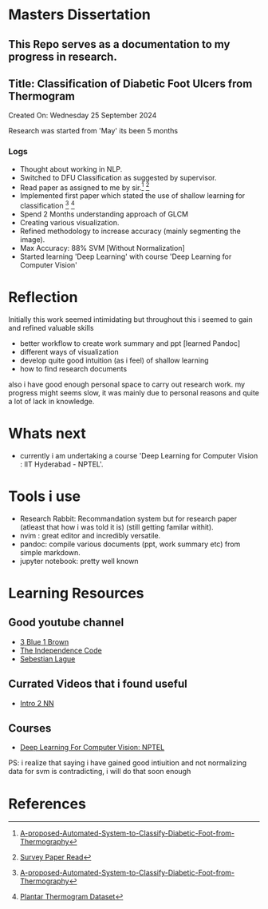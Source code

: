 # Masters Dissertation

## This Repo serves as a documentation to my progress in research.
## Title: Classification of Diabetic Foot Ulcers from Thermogram

Created On: Wednesday 25 September 2024

Research was started from 'May' its been 5 months

### Logs

- Thought about working in NLP.
- Switched to DFU Classification as suggested by supervisor.
- Read paper as assigned to me by sir.[^1] [^2]
- Implemented first paper which stated the use of shallow learning for classification [^1] [^3]
- Spend 2 Months understanding approach of GLCM
- Creating various visualization.
- Refined methodology to increase accuracy (mainly segmenting the image).
- Max Accuracy: 88% SVM [Without Normalization]
- Started learning 'Deep Learning' with course 'Deep Learning for Computer Vision'


# Reflection

Initially this work seemed intimidating but throughout this i seemed to gain and refined valuable skills

- better workflow to create work summary and ppt [learned Pandoc]
- different ways of visualization
- develop quite good intuition (as i feel) of shallow learning
- how to find research documents

also i have good enough personal space to carry out research work.
my progress might seems slow, it was mainly due to personal reasons and quite a lot of lack in knowledge.


# Whats next 

- currently i am undertaking a course 'Deep Learning for Computer Vision : IIT Hyderabad - NPTEL'.


# Tools i use

- Research Rabbit: Recommandation system but for research paper (atleast that how i was told it is) (still getting familar withit).
- nvim : great editor and incredibly versatile.
- pandoc: compile various documents (ppt, work summary etc) from simple markdown.
- jupyter notebook: pretty well known

# Learning Resources

## Good youtube channel
- [3 Blue 1 Brown](https://www.youtube.com/@3blue1brown)
- [The Independence Code](https://www.youtube.com/@independentcode)
- [Sebestian Lague](https://www.youtube.com/@SebastianLague)
## Currated Videos that i found useful
- [Intro 2 NN](https://www.youtube.com/playlist?list=PLNbjvOqGTGX_HiWzH3XXIIA0pFxAifVs5)
## Courses

- [Deep Learning For Computer Vision: NPTEL](https://onlinecourses.nptel.ac.in/noc24_cs89/preview)


PS: i realize that saying i have gained good intiuition and not normalizing data for svm is contradicting, i will do that soon enough

# References

[^1]: [A-proposed-Automated-System-to-Classify-Diabetic-Foot-from-Thermography](https://www.researchgate.net/profile/Marwa-Eid-5/publication/342164315_A_proposed_Automated_System_to_Classify_Diabetic_Foot_from_Thermography/links/5ee6544192851ce9e7e3a0d6/A-proposed-Automated-System-to-Classify-Diabetic-Foot-from-Thermography.pdf)
[^2]: [Survey Paper Read]()
[^3]: [Plantar Thermogram Dataset](https://ieee-dataport.org/open-access/plantar-thermogram-database-study-diabetic-foot-complications)






